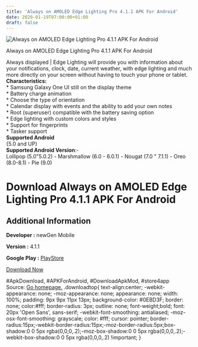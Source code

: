 ```yaml
---
title: 'Always on AMOLED Edge Lighting Pro 4.1.1 APK For Android'
date: 2020-01-19T07:00:00+01:00
draft: false
---
```


![Always on AMOLED Edge Lighting Pro 4.1.1 APK For Android](https://i1.wp.com/apkhome.net/wp-content/uploads/2020/01/Always-on-AMOLED-Edge-Lighting-Pro-4.1.1.png "Always on AMOLED Edge Lighting Pro 4.1.1 APK For Android")

  

Always on AMOLED Edge Lighting Pro 4.1.1 APK For Android

Always displayed | Edge Lighting will provide you with information about your notifications, clock, date, current weather, with edge lighting and much more directly on your screen without having to touch your phone or tablet.  
**Characteristics:**  
\* Samsung Galaxy One UI still on the display theme  
\* Battery charge animation  
\* Choose the type of orientation  
\* Calendar display with events and the ability to add your own notes  
\* Root (superuser) compatible with the battery saving option  
\* Edge lighting with custom colors and styles  
\* Support for fingerprints  
\* Tasker support  
**Supported Android**  
{5.0 and UP}  
**Supported Android Version**:-  
Lollipop (5.0"5.0.2) - Marshmallow (6.0 - 6.0.1) - Nougat (7.0 " 7.1.1) - Oreo (8.0-8.1) - Pie (9.0)

Download Always on AMOLED Edge Lighting Pro 4.1.1 APK For Android
=================================================================

Additional Information
----------------------

**Developer :** newGen Mobile

**Version :** 4.1.1

**Google Play :** [PlayStore](https://play.google.com/store/apps/details?id=com.newgen.alwayson)

  

[Download Now](https://store4app.co/post/always-on-amoled-edge-lighting-pro-4-1-1-apk-for-android_1579283120)

  
#ApkDownload, #APKForAndroid, #DownloadApkMod, #store4app  
Source: [Go homepage.](https://store4app.co/post/always-on-amoled-edge-lighting-pro-4-1-1-apk-for-android_1579283120) .downloadtop{ text-align:center; -webkit-appearance: none; -moz-appearance: none; appearance: none; width: 100%; padding: 9px 9px 11px 13px; background-color: #0EBD3F; border: none; color:#fff; border-radius: 3px; outline: none; font-weight;bold; font: 20px 'Open Sans', sans-serif; -webkit-font-smoothing: antialiased; -moz-osx-font-smoothing: grayscale; color: #fff; cursor: pointer; border-radius:15px;-webkit-border-radius:15px;-moz-border-radius:5px;box-shadow:0 0 5px rgba(0,0,0,.2);-moz-box-shadow:0 0 5px rgba(0,0,0,.2);-webkit-box-shadow:0 0 5px rgba(0,0,0,.2) !important; }